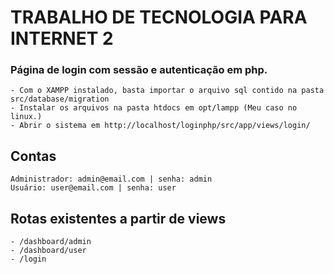 # TRABALHO DE TECNOLOGIA PARA INTERNET 2

### Página de login com sessão e autenticação em php.

    - Com o XAMPP instalado, basta importar o arquivo sql contido na pasta src/database/migration
    - Instalar os arquivos na pasta htdocs em opt/lampp (Meu caso no linux.)
    - Abrir o sistema em http://localhost/loginphp/src/app/views/login/


## Contas
    
    Administrador: admin@email.com | senha: admin
    Usuário: user@email.com | senha: user

## Rotas existentes a partir de views

    - /dashboard/admin
    - /dashboard/user
    - /login
